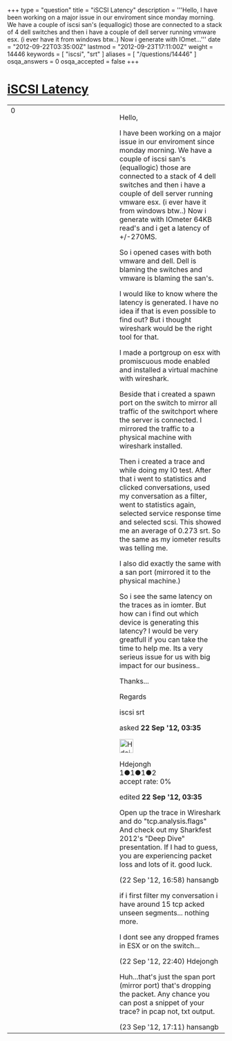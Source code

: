 +++
type = "question"
title = "iSCSI Latency"
description = '''Hello, I have been working on a major issue in our enviroment since monday morning. We have a couple of iscsi san&#x27;s (equallogic) those are connected to a stack of 4 dell switches and then i have a couple of dell server running vmware esx. (i ever have it from windows btw..) Now i generate with IOmet...'''
date = "2012-09-22T03:35:00Z"
lastmod = "2012-09-23T17:11:00Z"
weight = 14446
keywords = [ "iscsi", "srt" ]
aliases = [ "/questions/14446" ]
osqa_answers = 0
osqa_accepted = false
+++

<div class="headNormal">

# [iSCSI Latency](/questions/14446/iscsi-latency)

</div>

<div id="main-body">

<div id="askform">

<table id="question-table" style="width:100%;"><colgroup><col style="width: 50%" /><col style="width: 50%" /></colgroup><tbody><tr class="odd"><td style="width: 30px; vertical-align: top"><div class="vote-buttons"><span id="post-14446-upvote" class="ajax-command post-vote up" rel="nofollow" title="I like this post (click again to cancel)"> </span><div id="post-14446-score" class="post-score" title="current number of votes">0</div><span id="post-14446-downvote" class="ajax-command post-vote down" rel="nofollow" title="I dont like this post (click again to cancel)"> </span> <span id="favorite-mark" class="ajax-command favorite-mark" rel="nofollow" title="mark/unmark this question as favorite (click again to cancel)"> </span><div id="favorite-count" class="favorite-count"></div></div></td><td><div id="item-right"><div class="question-body"><p>Hello,</p><p>I have been working on a major issue in our enviroment since monday morning. We have a couple of iscsi san's (equallogic) those are connected to a stack of 4 dell switches and then i have a couple of dell server running vmware esx. (i ever have it from windows btw..) Now i generate with IOmeter 64KB read's and i get a latency of +/-270MS.</p><p>So i opened cases with both vmware and dell. Dell is blaming the switches and vmware is blaming the san's.</p><p>I would like to know where the latency is generated. I have no idea if that is even possible to find out? But i thought wireshark would be the right tool for that.</p><p>I made a portgroup on esx with promiscuous mode enabled and installed a virtual machine with wireshark.</p><p>Beside that i created a spawn port on the switch to mirror all traffic of the switchport where the server is connected. I mirrored the traffic to a physical machine with wireshark installed.</p><p>Then i created a trace and while doing my IO test. After that i went to statistics and clicked conversations, used my conversation as a filter, went to statistics again, selected service response time and selected scsi. This showed me an average of 0.273 srt. So the same as my iometer results was telling me.</p><p>I also did exactly the same with a san port (mirrored it to the physical machine.)</p><p>So i see the same latency on the traces as in iomter. But how can i find out which device is generating this latency? I would be very greatfull if you can take the time to help me. Its a very serieus issue for us with big impact for our business..</p><p>Thanks...</p><p>Regards</p></div><div id="question-tags" class="tags-container tags"><span class="post-tag tag-link-iscsi" rel="tag" title="see questions tagged &#39;iscsi&#39;">iscsi</span> <span class="post-tag tag-link-srt" rel="tag" title="see questions tagged &#39;srt&#39;">srt</span></div><div id="question-controls" class="post-controls"></div><div class="post-update-info-container"><div class="post-update-info post-update-info-user"><p>asked <strong>22 Sep '12, 03:35</strong></p><img src="https://secure.gravatar.com/avatar/677074bdad6906b7a6195e8ca5c9a89b?s=32&amp;d=identicon&amp;r=g" class="gravatar" width="32" height="32" alt="Hdejongh&#39;s gravatar image" /><p><span>Hdejongh</span><br />
<span class="score" title="1 reputation points">1</span><span title="1 badges"><span class="badge1">●</span><span class="badgecount">1</span></span><span title="1 badges"><span class="silver">●</span><span class="badgecount">1</span></span><span title="2 badges"><span class="bronze">●</span><span class="badgecount">2</span></span><br />
<span class="accept_rate" title="Rate of the user&#39;s accepted answers">accept rate:</span> <span title="Hdejongh has no accepted answers">0%</span></p></div><div class="post-update-info post-update-info-edited"><p><span> edited <strong>22 Sep '12, 03:35</strong> </span></p></div></div><div id="comments-container-14446" class="comments-container"><span id="14452"></span><div id="comment-14452" class="comment"><div id="post-14452-score" class="comment-score"></div><div class="comment-text"><p>Open up the trace in Wireshark and do "tcp.analysis.flags" And check out my Sharkfest 2012's "Deep Dive" presentation. If I had to guess, you are experiencing packet loss and lots of it. good luck.</p></div><div id="comment-14452-info" class="comment-info"><span class="comment-age">(22 Sep '12, 16:58)</span> <span class="comment-user userinfo">hansangb</span></div></div><span id="14456"></span><div id="comment-14456" class="comment"><div id="post-14456-score" class="comment-score"></div><div class="comment-text"><p>if i first filter my conversation i have around 15 tcp acked unseen segments... nothing more.</p><p>I dont see any dropped frames in ESX or on the switch...</p></div><div id="comment-14456-info" class="comment-info"><span class="comment-age">(22 Sep '12, 22:40)</span> <span class="comment-user userinfo">Hdejongh</span></div></div><span id="14470"></span><div id="comment-14470" class="comment"><div id="post-14470-score" class="comment-score"></div><div class="comment-text"><p>Huh...that's just the span port (mirror port) that's dropping the packet. Any chance you can post a snippet of your trace? in pcap not, txt output.</p></div><div id="comment-14470-info" class="comment-info"><span class="comment-age">(23 Sep '12, 17:11)</span> <span class="comment-user userinfo">hansangb</span></div></div></div><div id="comment-tools-14446" class="comment-tools"></div><div class="clear"></div><div id="comment-14446-form-container" class="comment-form-container"></div><div class="clear"></div></div></td></tr></tbody></table>

</div>

</div>

